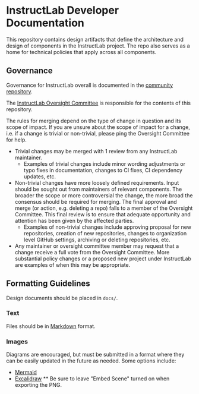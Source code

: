 # InstructLab Developer Documentation

This repository contains design artifacts that define the architecture and
design of components in the InstructLab project. The repo also serves as a home
for technical policies that apply across all components.

## Governance

Governance for InstructLab overall is documented in the [community
repository](https://github.com/instructlab/community/blob/main/governance.md).

The [InstructLab Oversight
Committee](https://github.com/instructlab/community/blob/main/MAINTAINERS.md) is
responsible for the contents of this repository.

The rules for merging depend on the type of change in question and its scope of impact. If you
are unsure about the scope of impact for a change, i.e. if a change is trivial or non-trivial,
please ping the Oversight Committee for help.

* Trivial changes may be merged with 1 review from any InstructLab maintainer.
  * Examples of trivial changes include minor wording adjustments or typo fixes in
    documentation, changes to CI fixes, CI dependency updates, etc. 
* Non-trivial changes have more loosely defined requirements. Input should be sought
  out from maintainers of relevant components. The broader the scope or more
  controversial the change, the more broad the consensus should be required for
  merging. The final approval and merge (or action, e.g. deleting a repo)
  falls to a member of the Oversight Committee. This final review is to ensure that
  adequate opportunity and attention has been given by the affected parties.
  * Examples of non-trivial changes include approving proposal for new repositories,
    creation of new repositories, changes to organization level GitHub settings, archiving
    or deleting repositories, etc.
* Any maintainer or oversight committee member may request that a change receive
  a full vote from the Oversight Committee. More substantial policy changes or a
  proposed new project under InstructLab are examples of when this may be
  appropriate.

## Formatting Guidelines

Design documents should be placed in `docs/`.

### Text

Files should be in [Markdown](https://github.github.com/gfm/) format.

### Images

Diagrams are encouraged, but must be submitted in a format where they can be
easily updated in the future as needed. Some options include:

* [Mermaid](https://github.com/mermaid-js/mermaid#readme)
* [Excalidraw](https://excalidraw.com/)
** Be sure to leave "Embed Scene" turned on when exporting the PNG.
